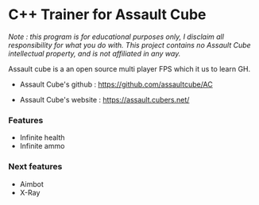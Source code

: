 # C++ Trainer for Assault Cube

_Note : this program is for educational purposes only, I disclaim all responsibility for what you do with. This project contains no Assault Cube intellectual property, and is not affiliated in any way._

Assault cube is a an open source multi player FPS which it us to learn GH.

- Assault Cube's github : https://github.com/assaultcube/AC

- Assault Cube's website : https://assault.cubers.net/



### Features 

- Infinite health
- Infinite ammo

### Next features 

- Aimbot
- X-Ray